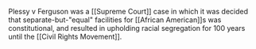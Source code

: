 Plessy v Ferguson was a [[Supreme Court]] case in which it was decided that separate-but-"equal" facilities for [[African American]]s was constitutional, and resulted in upholding racial segregation for 100 years until the [[Civil Rights Movement]].